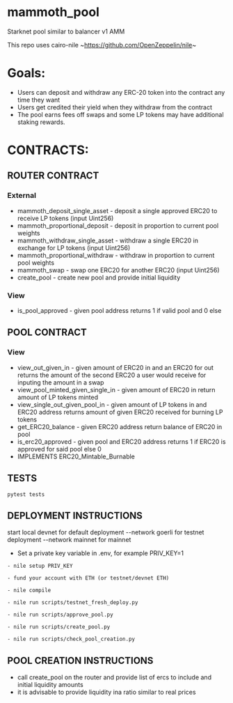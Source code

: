 # mammoth_pool

Starknet pool similar to balancer v1 AMM

This repo uses cairo-nile ~https://github.com/OpenZeppelin/nile~

# Goals:

- Users can deposit and withdraw any ERC-20 token into the contract any time they want
- Users get credited their yield when they withdraw from the contract
- The pool earns fees off swaps and some LP tokens may have additional staking rewards.

# CONTRACTS:

## ROUTER CONTRACT

### External

- mammoth_deposit_single_asset - deposit a single approved ERC20 to receive LP tokens (input Uint256)
- mammoth_proportional_deposit - deposit in proportion to current pool weights
- mammoth_withdraw_single_asset - withdraw a single ERC20 in exchange for LP tokens (input Uint256)
- mammoth_proportional_withdraw - withdraw in proportion to current pool weights
- mammoth_swap - swap one ERC20 for another ERC20 (input Uint256)
- create_pool - create new pool and provide initial liquidity

### View

- is_pool_approved - given pool address returns 1 if valid pool and 0 else

## POOL CONTRACT

### View

- view_out_given_in - given amount of ERC20 in and an ERC20 for out returns the amount of the second ERC20 a user would receive for inputing the amount in a swap
- view_pool_minted_given_single_in - given amount of ERC20 in return amount of LP tokens minted
- view_single_out_given_pool_in - given amount of LP tokens in and ERC20 address returns amount of given ERC20 received for burning LP tokens
- get_ERC20_balance - given ERC20 address return balance of ERC20 in pool
- is_erc20_approved - given pool and ERC20 address returns 1 if ERC20 is approved for said pool else 0
- IMPLEMENTS ERC20_Mintable_Burnable

## TESTS
```
pytest tests
```

## DEPLOYMENT INSTRUCTIONS
start local devnet for default deployment
--network goerli for testnet deployment
--network mainnet for mainnet

- Set a private key variable in .env, for example PRIV_KEY=1
```
- nile setup PRIV_KEY
```
```
- fund your account with ETH (or testnet/devnet ETH)
```
```
- nile compile
```
```
- nile run scripts/testnet_fresh_deploy.py
```
```
- nile run scripts/approve_pool.py
```
```
- nile run scripts/create_pool.py
```
```
- nile run scripts/check_pool_creation.py
```

## POOL CREATION INSTRUCTIONS

- call create_pool on the router and provide list of ercs to include and initial liquidity amounts
- it is advisable to provide liquidity ina ratio similar to real prices
